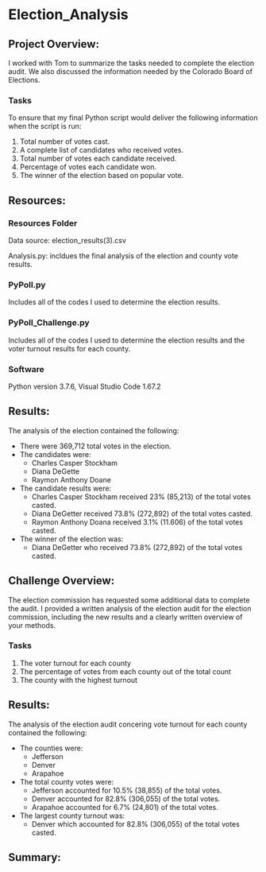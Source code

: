 # Election_Analysis

## Project Overview:
I worked with Tom to summarize the tasks needed to complete the election audit. We also discussed the information needed by the Colorado Board of Elections.
### Tasks
To ensure that my final Python script would deliver the following information when the script is run: 
1. Total number of votes cast.
2. A complete list of candidates who received votes.
3. Total number of votes each candidate received.
4. Percentage of votes each candidate won.
5. The winner of the election based on popular vote.

## Resources:
### Resources Folder
Data source: election_results(3).csv

Analysis.py: incldues the final analysis of the election and county vote results.
### PyPoll.py 
Includes all of the codes I used to determine the election results. 
### PyPoll_Challenge.py 
Includes all of the codes I used to determine the election results and the voter turnout results for each county. 
### Software
Python version 3.7.6, Visual Studio Code 1.67.2

## Results: 
The analysis of the election contained the following:
- There were 369,712 total votes in the election. 
- The candidates were:
    - Charles Casper Stockham
    - Diana DeGette
    - Raymon Anthony Doane
- The candidate results were:
    - Charles Casper Stockham received 23% (85,213) of the total votes casted.
    - Diana DeGetter received 73.8% (272,892) of the total votes casted.
    - Raymon Anthony Doana received 3.1% (11.606) of the total votes casted.
- The winner of the election was:
    - Diana DeGetter who received 73.8% (272,892) of the total votes casted.

## Challenge Overview:
The election commission has requested some additional data to complete the audit. I provided a written analysis of the election audit for the election commission, including the new results and a clearly written overview of your methods. 
### Tasks
1. The voter turnout for each county
2. The percentage of votes from each county out of the total count
3. The county with the highest turnout

## Results:
The analysis of the election audit concering vote turnout for each county contained the following:
- The counties were:
    - Jefferson
    - Denver
    - Arapahoe
- The total county votes were:
    - Jefferson accounted for 10.5% (38,855) of the total votes.
    - Denver accounted for 82.8% (306,055) of the total votes.
    - Arapahoe accounted for 6.7% (24,801) of the total votes.
- The largest county turnout was:
    - Denver which accounted for 82.8% (306,055) of the total votes casted. 
  
## Summary: 


